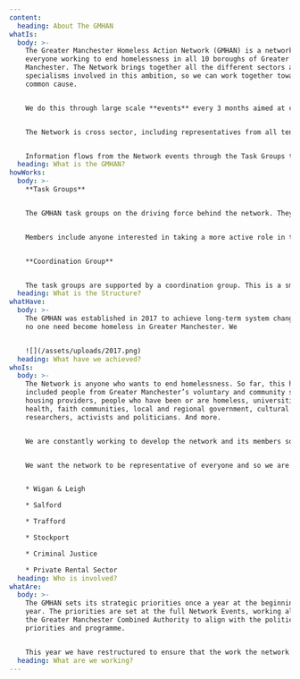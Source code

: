 ```yaml
---
content:
  heading: About The GMHAN
whatIs:
  body: >-
    The Greater Manchester Homeless Action Network (GMHAN) is a network for
    everyone working to end homelessness in all 10 boroughs of Greater
    Manchester. The Network brings together all the different sectors and
    specialisms involved in this ambition, so we can work together towards a
    common cause. 


    We do this through large scale **events** every 3 months aimed at co-designing Greater Manchester's homelessness **policy** and showcasing **best practice.** We have three task groups which work on topics raised in between events and promote the Network's voice on the GM Homelessness Programme Board (which is where decisions are made). 


    The Network is cross sector, including representatives from all ten Greater Manchester boroughs. Most importantly, it operated on the basis of 'community development' and co-production*, bringing people together to work side by side rather than alone or in hierarchies.


    Information flows from the Network events through the Task Groups to the Programme Board and operational teams delivering services or interventions. It also comes back the other way in a continual feedback loop.
  heading: What is the GMHAN?
howWorks:
  body: >-
    **Task Groups**


    The GMHAN task groups on the driving force behind the network. They focus on Learning, Lobbying & Delivery. They are made up of people across the sector who have knowlegde and experience across homelessness and interconnected issues within Greater Manchester.


    Members include anyone interested in taking a more active role in the organisation of the GMHAN and in strengthening a community development approach to ending homelessness.


    **Coordination Group**


    The task groups are supported by a coordination group. This is a smaller group which has representatives from each sector, whose roles mean they are in a position to advocate and advise the task groups. Whilst also dealing with any immediate issues which arise.
  heading: What is the Structure?
whatHave:
  body: >-
    The GMHAN was established in 2017 to achieve long-term system change so that
    no one need become homeless in Greater Manchester. We 


    ![](/assets/uploads/2017.png)
  heading: What have we achieved?
whoIs:
  body: >-
    The Network is anyone who wants to end homelessness. So far, this has
    included people from Greater Manchester’s voluntary and community sector,
    housing providers, people who have been or are homeless, universities,
    health, faith communities, local and regional government, cultural spaces,
    researchers, activists and politicians. And more.


    We are constantly working to develop the network and its members so this is not a finite list, if you would like to be involved in the network, either by attending events or in the Advisory Board, contact us on [info@gmhan.net](mailto:info@gmhan.net).


    We want the network to be representative of everyone and so we are currently looking for people who represent the following areas or knowledge:


    * Wigan & Leigh

    * Salford

    * Trafford

    * Stockport

    * Criminal Justice

    * Private Rental Sector
  heading: Who is involved?
whatAre:
  body: >-
    The GMHAN sets its strategic priorities once a year at the beginning of the
    year. The priorities are set at the full Network Events, working alongside
    the Greater Manchester Combined Authority to align with the political
    priorities and programme.


    This year we have restructured to ensure that the work the network is doing is reflective of what is happening across Greater Manchester. We have established three task groups which will drive the strategic priorities in the future. Our priority this year is embedding this new structure and supporting the groups to get off the ground
  heading: What are we working?
---
```

